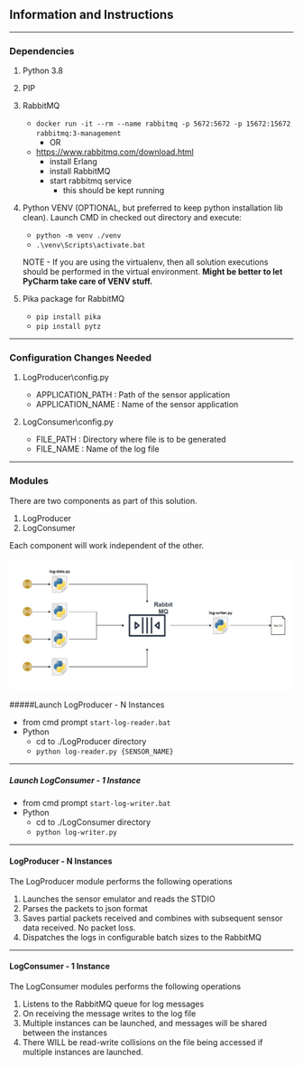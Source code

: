 ## Information and Instructions
___

### Dependencies 

1. Python 3.8

2. PIP

3. RabbitMQ
    - `docker run -it --rm --name rabbitmq -p 5672:5672 -p 15672:15672 rabbitmq:3-management`
        - OR
    - https://www.rabbitmq.com/download.html 
        - install Erlang
        - install RabbitMQ
        - start rabbitmq service
            - this should be kept running 
    
4. Python VENV (OPTIONAL, but preferred to keep python installation lib clean). 
   Launch CMD in checked out directory and execute:
    - `python -m venv ./venv`
    - `.\venv\Scripts\activate.bat`

    NOTE - If you are using the virtualenv, then all solution executions should be performed in the virtual environment. **Might be better to let PyCharm take care of VENV stuff.**
   
    
5. Pika package for RabbitMQ
    - `pip install pika`
    - `pip install pytz`
    
---

### Configuration Changes Needed

1. LogProducer\config.py
    - APPLICATION_PATH : Path of the sensor application
    - APPLICATION_NAME : Name of the sensor application

2. LogConsumer\config.py
    - FILE_PATH : Directory where file is to be generated
    - FILE_NAME : Name of the log file 

---

### Modules
There are two components as part of this solution.
1. LogProducer
2. LogConsumer

Each component will work independent of the other.

![Solution_Design](./Vinnter_solution.jpg)

#####Launch LogProducer - N Instances
- from cmd prompt `start-log-reader.bat` 
- Python 
    - cd to ./LogProducer directory
    - `python log-reader.py {SENSOR_NAME}`

---

##### Launch LogConsumer - 1 Instance
- from cmd prompt `start-log-writer.bat` 
- Python 
    - cd to ./LogConsumer directory
    - `python log-writer.py`

---

#### LogProducer - N Instances

The LogProducer module performs the following operations
1. Launches the sensor emulator and reads the STDIO
2. Parses the packets to json format
3. Saves partial packets received and combines with subsequent sensor data received. No packet loss.
4. Dispatches the logs in configurable batch sizes to the RabbitMQ 

---

#### LogConsumer - 1 Instance

The LogConsumer modules performs the following operations
1. Listens to the RabbitMQ queue for log messages
2. On receiving the message writes to the log file 
3. Multiple instances can be launched, and messages will be shared between the instances
4. There WILL be read-write collisions on the file being accessed if multiple instances are launched. 



